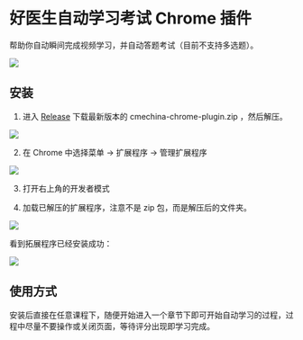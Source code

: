# 好医生自动学习考试 Chrome 插件

帮助你自动瞬间完成视频学习，并自动答题考试（目前不支持多选题）。

![](https://github.com/user-attachments/assets/01a37e96-74fa-40d5-a51c-4f57c4486133)

## 安装

1. 进入 [Release](https://github.com/codexu/cmechina-chrome-plugin/releases) 下载最新版本的 cmechina-chrome-plugin.zip ，然后解压。

![](https://cdn.jsdelivr.net/gh/codexu/note-gen-image-sync@main/5a993507-d758-414a-9f7a-1defb65d82ce.png)

2. 在 Chrome 中选择菜单 -> 扩展程序 -> 管理扩展程序

![](https://cdn.jsdelivr.net/gh/codexu/note-gen-image-sync@main/4f0bdcb6-577f-42b0-a420-e577b859189a.png)

3. 打开右上角的开发者模式

4. 加载已解压的扩展程序，注意不是 zip 包，而是解压后的文件夹。

![](https://cdn.jsdelivr.net/gh/codexu/note-gen-image-sync@main/c8e5ea20-ff79-42d4-b97b-8ffaf3762da3.png)

看到拓展程序已经安装成功：

![](https://cdn.jsdelivr.net/gh/codexu/note-gen-image-sync@main/5a074cc7-6e6d-4dc8-b55a-5106e35168a0.png)

## 使用方式

安装后直接在任意课程下，随便开始进入一个章节下即可开始自动学习的过程，过程中尽量不要操作或关闭页面，等待评分出现即学习完成。
